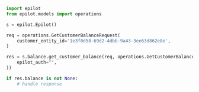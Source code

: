 <!-- Start SDK Example Usage -->


```python
import epilot
from epilot.models import operations

s = epilot.Epilot()

req = operations.GetCustomerBalanceRequest(
    customer_entity_id='1e3f0d58-69d2-4dbb-9a43-3ee63d862e8e',
)

res = s.balance.get_customer_balance(req, operations.GetCustomerBalanceSecurity(
    epilot_auth="",
))

if res.balance is not None:
    # handle response
```
<!-- End SDK Example Usage -->